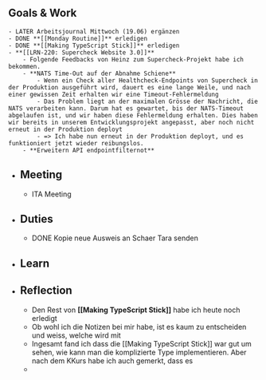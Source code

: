 ## Goals & Work
	- LATER Arbeitsjournal Mittwoch (19.06) ergänzen
	- DONE **[[Monday Routine]]** erledigen
	- DONE **[[Making TypeScript Stick]]** erledigen
	- **[[LRN-220: Supercheck Website 3.0]]**
		- Folgende Feedbacks von Heinz zum Supercheck-Projekt habe ich bekommen.
		- **NATS Time-Out auf der Abnahme Schiene**
			- Wenn ein Check aller Healthcheck-Endpoints von Supercheck in der Produktion ausgeführt wird, dauert es eine lange Weile, und nach einer gewissen Zeit erhalten wir eine Timeout-Fehlermeldung
			- Das Problem liegt an der maximalen Grösse der Nachricht, die NATS verarbeiten kann. Darum hat es gewartet, bis der NATS-Timeout abgelaufen ist, und wir haben diese Fehlermeldung erhalten. Dies haben wir bereits in unserem Entwicklungsprojekt angepasst, aber noch nicht erneut in der Produktion deployt
			- => Ich habe nun erneut in der Produktion deployt, und es funktioniert jetzt wieder reibungslos.
		- **Erweitern API endpointfilternot**
- ## Meeting
	- ITA Meeting
- ## Duties
	- DONE Kopie neue Ausweis an Schaer Tara senden
- ## Learn
- ## Reflection
	- Den Rest von **[[Making TypeScript Stick]]** habe ich heute noch erledigt
	- Ob wohl ich die Notizen bei mir habe, ist es kaum zu entscheiden und weiss, welche wird mit
	- Ingesamt fand ich dass die [[Making TypeScript Stick]] war gut um sehen, wie kann man die komplizierte Type implementieren. Aber nach dem KKurs habe ich auch gemerkt, dass es
	-